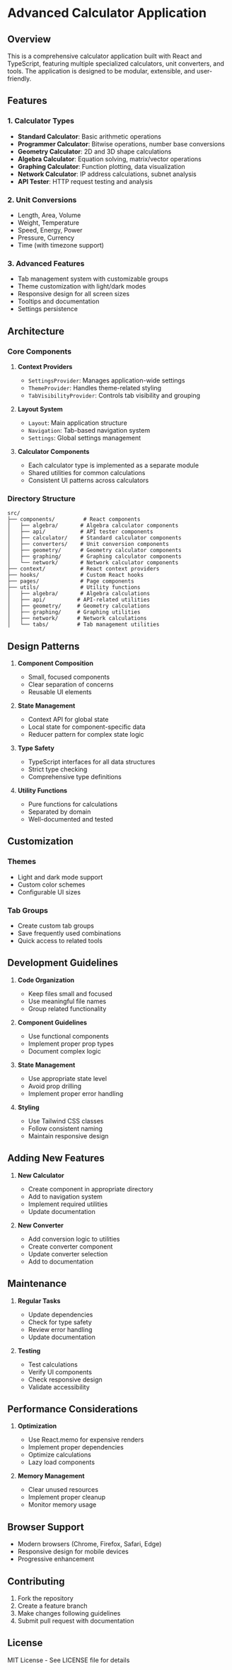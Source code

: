 # Advanced Calculator Application

## Overview

This is a comprehensive calculator application built with React and TypeScript, featuring multiple specialized calculators, unit converters, and tools. The application is designed to be modular, extensible, and user-friendly.

## Features

### 1. Calculator Types
- **Standard Calculator**: Basic arithmetic operations
- **Programmer Calculator**: Bitwise operations, number base conversions
- **Geometry Calculator**: 2D and 3D shape calculations
- **Algebra Calculator**: Equation solving, matrix/vector operations
- **Graphing Calculator**: Function plotting, data visualization
- **Network Calculator**: IP address calculations, subnet analysis
- **API Tester**: HTTP request testing and analysis

### 2. Unit Conversions
- Length, Area, Volume
- Weight, Temperature
- Speed, Energy, Power
- Pressure, Currency
- Time (with timezone support)

### 3. Advanced Features
- Tab management system with customizable groups
- Theme customization with light/dark modes
- Responsive design for all screen sizes
- Tooltips and documentation
- Settings persistence

## Architecture

### Core Components

1. **Context Providers**
   - `SettingsProvider`: Manages application-wide settings
   - `ThemeProvider`: Handles theme-related styling
   - `TabVisibilityProvider`: Controls tab visibility and grouping

2. **Layout System**
   - `Layout`: Main application structure
   - `Navigation`: Tab-based navigation system
   - `Settings`: Global settings management

3. **Calculator Components**
   - Each calculator type is implemented as a separate module
   - Shared utilities for common calculations
   - Consistent UI patterns across calculators

### Directory Structure

```
src/
├── components/         # React components
│   ├── algebra/       # Algebra calculator components
│   ├── api/           # API tester components
│   ├── calculator/    # Standard calculator components
│   ├── converters/    # Unit conversion components
│   ├── geometry/      # Geometry calculator components
│   ├── graphing/      # Graphing calculator components
│   └── network/       # Network calculator components
├── context/           # React context providers
├── hooks/             # Custom React hooks
├── pages/             # Page components
├── utils/             # Utility functions
│   ├── algebra/       # Algebra calculations
│   ├── api/          # API-related utilities
│   ├── geometry/     # Geometry calculations
│   ├── graphing/     # Graphing utilities
│   ├── network/      # Network calculations
│   └── tabs/         # Tab management utilities
```

## Design Patterns

1. **Component Composition**
   - Small, focused components
   - Clear separation of concerns
   - Reusable UI elements

2. **State Management**
   - Context API for global state
   - Local state for component-specific data
   - Reducer pattern for complex state logic

3. **Type Safety**
   - TypeScript interfaces for all data structures
   - Strict type checking
   - Comprehensive type definitions

4. **Utility Functions**
   - Pure functions for calculations
   - Separated by domain
   - Well-documented and tested

## Customization

### Themes
- Light and dark mode support
- Custom color schemes
- Configurable UI sizes

### Tab Groups
- Create custom tab groups
- Save frequently used combinations
- Quick access to related tools

## Development Guidelines

1. **Code Organization**
   - Keep files small and focused
   - Use meaningful file names
   - Group related functionality

2. **Component Guidelines**
   - Use functional components
   - Implement proper prop types
   - Document complex logic

3. **State Management**
   - Use appropriate state level
   - Avoid prop drilling
   - Implement proper error handling

4. **Styling**
   - Use Tailwind CSS classes
   - Follow consistent naming
   - Maintain responsive design

## Adding New Features

1. **New Calculator**
   - Create component in appropriate directory
   - Add to navigation system
   - Implement required utilities
   - Update documentation

2. **New Converter**
   - Add conversion logic to utilities
   - Create converter component
   - Update converter selection
   - Add to documentation

## Maintenance

1. **Regular Tasks**
   - Update dependencies
   - Check for type safety
   - Review error handling
   - Update documentation

2. **Testing**
   - Test calculations
   - Verify UI components
   - Check responsive design
   - Validate accessibility

## Performance Considerations

1. **Optimization**
   - Use React.memo for expensive renders
   - Implement proper dependencies
   - Optimize calculations
   - Lazy load components

2. **Memory Management**
   - Clear unused resources
   - Implement proper cleanup
   - Monitor memory usage

## Browser Support
- Modern browsers (Chrome, Firefox, Safari, Edge)
- Responsive design for mobile devices
- Progressive enhancement

## Contributing
1. Fork the repository
2. Create a feature branch
3. Make changes following guidelines
4. Submit pull request with documentation

## License
MIT License - See LICENSE file for details